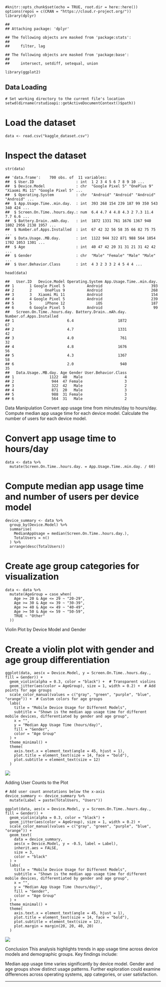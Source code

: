     #knitr::opts_chunk$set(echo = TRUE, root.dir = here::here())
    options(repos = c(CRAN = "https://cloud.r-project.org/"))
    library(dplyr)

    ## 
    ## Attaching package: 'dplyr'

    ## The following objects are masked from 'package:stats':
    ## 
    ##     filter, lag

    ## The following objects are masked from 'package:base':
    ## 
    ##     intersect, setdiff, setequal, union

    library(ggplot2)

## Data Loading

    # Set working directory to the current file's location
    setwd(dirname(rstudioapi::getActiveDocumentContext()$path))

# Load the dataset

    data <- read.csv("kaggle_dataset.csv")

# Inspect the dataset

    str(data)

    ## 'data.frame':    700 obs. of  11 variables:
    ##  $ User.ID                   : int  1 2 3 4 5 6 7 8 9 10 ...
    ##  $ Device.Model              : chr  "Google Pixel 5" "OnePlus 9" "Xiaomi Mi 11" "Google Pixel 5" ...
    ##  $ Operating.System          : chr  "Android" "Android" "Android" "Android" ...
    ##  $ App.Usage.Time..min.day.  : int  393 268 154 239 187 99 350 543 340 424 ...
    ##  $ Screen.On.Time..hours.day.: num  6.4 4.7 4 4.8 4.3 2 7.3 11.4 7.7 6.6 ...
    ##  $ Battery.Drain..mAh.day.   : int  1872 1331 761 1676 1367 940 1802 2956 2138 1957 ...
    ##  $ Number.of.Apps.Installed  : int  67 42 32 56 58 35 66 82 75 75 ...
    ##  $ Data.Usage..MB.day.       : int  1122 944 322 871 988 564 1054 1702 1053 1301 ...
    ##  $ Age                       : int  40 47 42 20 31 31 21 31 42 42 ...
    ##  $ Gender                    : chr  "Male" "Female" "Male" "Male" ...
    ##  $ User.Behavior.Class       : int  4 3 2 3 3 2 4 5 4 4 ...

    head(data)

    ##   User.ID   Device.Model Operating.System App.Usage.Time..min.day.
    ## 1       1 Google Pixel 5          Android                      393
    ## 2       2      OnePlus 9          Android                      268
    ## 3       3   Xiaomi Mi 11          Android                      154
    ## 4       4 Google Pixel 5          Android                      239
    ## 5       5      iPhone 12              iOS                      187
    ## 6       6 Google Pixel 5          Android                       99
    ##   Screen.On.Time..hours.day. Battery.Drain..mAh.day. Number.of.Apps.Installed
    ## 1                        6.4                    1872                       67
    ## 2                        4.7                    1331                       42
    ## 3                        4.0                     761                       32
    ## 4                        4.8                    1676                       56
    ## 5                        4.3                    1367                       58
    ## 6                        2.0                     940                       35
    ##   Data.Usage..MB.day. Age Gender User.Behavior.Class
    ## 1                1122  40   Male                   4
    ## 2                 944  47 Female                   3
    ## 3                 322  42   Male                   2
    ## 4                 871  20   Male                   3
    ## 5                 988  31 Female                   3
    ## 6                 564  31   Male                   2

Data Manipulation Convert app usage time from minutes/day to hours/day.
Compute median app usage time for each device model. Calculate the
number of users for each device model.

# Convert app usage time to hours/day

    data <- data %>%
      mutate(Screen.On.Time..hours.day. = App.Usage.Time..min.day. / 60)

# Compute median app usage time and number of users per device model

    device_summary <- data %>%
      group_by(Device.Model) %>%
      summarise(
        MedianAppUsage = median(Screen.On.Time..hours.day.),
        TotalUsers = n()
      ) %>%
      arrange(desc(TotalUsers))

# Create age group categories for visualization

    data <- data %>%
      mutate(AgeGroup = case_when(
        Age >= 20 & Age <= 29 ~ "20-29",
        Age >= 30 & Age <= 39 ~ "30-39",
        Age >= 40 & Age <= 49 ~ "40-49",
        Age >= 50 & Age <= 59 ~ "50-59",
        TRUE ~ "Other"
      ))

Violin Plot by Device Model and Gender

# Create a violin plot with gender and age group differentiation

    ggplot(data, aes(x = Device.Model, y = Screen.On.Time..hours.day., fill = Gender)) +
      geom_violin(alpha = 0.3, color = "black") +  # Transparent violins
      geom_jitter(aes(color = AgeGroup), size = 1, width = 0.2) +  # Add points for age groups
      scale_color_manual(values = c("gray", "green", "purple", "blue", "orange")) +  # Custom colors for age groups
      labs(
        title = "Mobile Device Usage for Different Models",
        subtitle = "Shown is the median app usage time for different mobile devices, differentiated by gender and age group",
        x = "",
        y = "Median App Usage Time (hours/day)",
        fill = "Gender",
        color = "Age Group"
      ) +
      theme_minimal() +
      theme(
        axis.text.x = element_text(angle = 45, hjust = 1),
        plot.title = element_text(size = 14, face = "bold"),
        plot.subtitle = element_text(size = 12)
      )

![](NicolasDelgadoL_files/figure-markdown_strict/plot1-1.png)

Adding User Counts to the Plot

    # Add user count annotations below the x-axis
    device_summary <- device_summary %>%
      mutate(Label = paste(TotalUsers, "Users"))

    ggplot(data, aes(x = Device.Model, y = Screen.On.Time..hours.day., fill = Gender)) +
      geom_violin(alpha = 0.3, color = "black") +
      geom_jitter(aes(color = AgeGroup), size = 1, width = 0.2) +
      scale_color_manual(values = c("gray", "green", "purple", "blue", "orange")) +
      geom_text(
        data = device_summary,
        aes(x = Device.Model, y = -0.5, label = Label),
        inherit.aes = FALSE,
        size = 3,
        color = "black"
      ) +
      labs(
        title = "Mobile Device Usage for Different Models",
        subtitle = "Shown is the median app usage time for different mobile devices, differentiated by gender and age group",
        x = "",
        y = "Median App Usage Time (hours/day)",
        fill = "Gender",
        color = "Age Group"
      ) +
      theme_minimal() +
      theme(
        axis.text.x = element_text(angle = 45, hjust = 1),
        plot.title = element_text(size = 14, face = "bold"),
        plot.subtitle = element_text(size = 12),
        plot.margin = margin(20, 20, 40, 20)
      )

![](NicolasDelgadoL_files/figure-markdown_strict/plot2-1.png)

Conclusion This analysis highlights trends in app usage time across
device models and demographic groups. Key findings include:

Median app usage time varies significantly by device model. Gender and
age groups show distinct usage patterns. Further exploration could
examine differences across operating systems, app categories, or user
satisfaction.

------------------------------------------------------------------------
